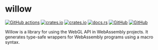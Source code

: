 # willow
[![GitHub actions](https://github.com/SOF3/willow/workflows/CI/badge.svg)](https://github.com/SOF3/willow/actions?query=workflow%3ACI)
[![crates.io](https://img.shields.io/crates/v/willow.svg)](https://crates.io/crates/willow)
[![crates.io](https://img.shields.io/crates/d/willow.svg)](https://crates.io/crates/willow)
[![docs.rs](https://docs.rs/willow/badge.svg)](https://docs.rs/willow)
[![GitHub](https://img.shields.io/github/last-commit/SOF3/willow)](https://github.com/SOF3/willow)
[![GitHub](https://img.shields.io/github/stars/SOF3/willow?style=social)](https://github.com/SOF3/willow)

Willow is a library for using the WebGL API in WebAssembly projects.
It generates type-safe wrappers for WebAssembly programs using a macro syntax.
